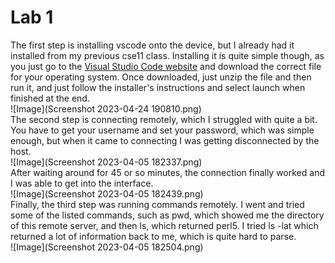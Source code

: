 # Lab 1  
The first step is installing vscode onto the device, but I already had it installed from my previous cse11 class. Installing it is quite simple though, as you just go to the [Visual Studio Code website](https://code.visualstudio.com/download) and download the correct file for your operating system. Once downloaded, just unzip the file and then run it, and just follow the installer's instructions and select launch when finished at the end.  
![Image](Screenshot 2023-04-24 190810.png)  
The second step is connecting remotely, which I struggled with quite a bit. You have to get your username and set your password, which was simple enough, but when it came to connecting I was getting disconnected by the host.  
![Image](Screenshot 2023-04-05 182337.png)  
After waiting around for 45 or so minutes, the connection finally worked and I was able to get into the interface.  
![Image](Screenshot 2023-04-05 182439.png)  
Finally, the third step was running commands remotely. I went and tried some of the listed commands, such as pwd, which showed me the directory of this remote server, and then ls, which returned perl5. I tried ls -lat which returned a lot of information back to me, which is quite hard to parse.  
![Image](Screenshot 2023-04-05 182504.png)
